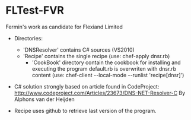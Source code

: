 # FLTest-FVR
Fermin's work as candidate for Flexiand Limited

- Directories:

	* 'DNSResolver' contains C# sources (VS2010)
	* 'Recipe' contains the single recipe (use: chef-apply dnsr.rb)
        * 'CookBook' directory contain the cookbook for installing and executing the program
           default.rb is overwriten with dnsr.rb content (use: chef-client --local-mode --runlist 'recipe[dnsr]')


- C# solution strongly based on article found in CodeProject: 
  http://www.codeproject.com/Articles/23673/DNS-NET-Resolver-C
  By Alphons van der Heijden

- Recipe uses github to retrieve last version of the program.